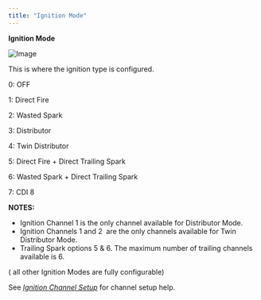 ```yaml
---
title: "Ignition Mode"
---
```


**Ignition Mode**


![Image](</lib/Ignition2.jpg>)


This is where the ignition type is configured. &nbsp;


&#48;: OFF

&#49;: Direct Fire

&#50;: Wasted Spark

&#51;: Distributor

&#52;: Twin Distributor

&#53;: Direct Fire + Direct Trailing Spark

&#54;: Wasted Spark + Direct Trailing Spark

&#55;: CDI 8


**NOTES:**

* Ignition Channel 1 is the only channel available for Distributor Mode.
* Ignition Channels 1 and 2&nbsp; are the only channels available for Twin Distributor Mode.
* Trailing Spark options 5 \& 6. The maximum number of trailing channels available is 6.


( all other Ignition Modes are fully configurable)&nbsp;



See [*Ignition Channel Setup*](<IgnitionChannelSetup.md>) for channel setup help.
